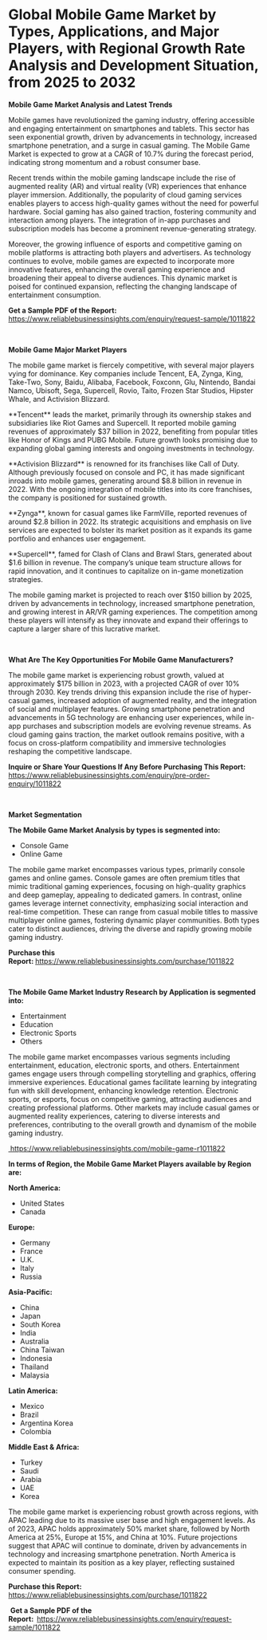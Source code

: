 <p><h1>Global Mobile Game Market by Types, Applications, and Major Players, with Regional Growth Rate Analysis and Development Situation, from 2025 to 2032</h1></p><p><strong>Mobile Game Market Analysis and Latest Trends</strong></p>
<p><p>Mobile games have revolutionized the gaming industry, offering accessible and engaging entertainment on smartphones and tablets. This sector has seen exponential growth, driven by advancements in technology, increased smartphone penetration, and a surge in casual gaming. The Mobile Game Market is expected to grow at a CAGR of 10.7% during the forecast period, indicating strong momentum and a robust consumer base.</p><p>Recent trends within the mobile gaming landscape include the rise of augmented reality (AR) and virtual reality (VR) experiences that enhance player immersion. Additionally, the popularity of cloud gaming services enables players to access high-quality games without the need for powerful hardware. Social gaming has also gained traction, fostering community and interaction among players. The integration of in-app purchases and subscription models has become a prominent revenue-generating strategy.</p><p>Moreover, the growing influence of esports and competitive gaming on mobile platforms is attracting both players and advertisers. As technology continues to evolve, mobile games are expected to incorporate more innovative features, enhancing the overall gaming experience and broadening their appeal to diverse audiences. This dynamic market is poised for continued expansion, reflecting the changing landscape of entertainment consumption.</p></p>
<p><strong>Get a Sample PDF of the Report:&nbsp;</strong> <a href="https://www.reliablebusinessinsights.com/enquiry/request-sample/1011822?utm_campaign=1091&utm_medium=2&utm_source=Github&utm_content=ia&utm_term=17042025&utm_id=mobile-game">https://www.reliablebusinessinsights.com/enquiry/request-sample/1011822</a></p>
<p>&nbsp;</p>
<p><strong>Mobile Game Major Market Players</strong></p>
<p><p>The mobile game market is fiercely competitive, with several major players vying for dominance. Key companies include Tencent, EA, Zynga, King, Take-Two, Sony, Baidu, Alibaba, Facebook, Foxconn, Glu, Nintendo, Bandai Namco, Ubisoft, Sega, Supercell, Rovio, Taito, Frozen Star Studios, Hipster Whale, and Activision Blizzard. </p><p>**Tencent** leads the market, primarily through its ownership stakes and subsidiaries like Riot Games and Supercell. It reported mobile gaming revenues of approximately $37 billion in 2022, benefiting from popular titles like Honor of Kings and PUBG Mobile. Future growth looks promising due to expanding global gaming interests and ongoing investments in technology.</p><p>**Activision Blizzard** is renowned for its franchises like Call of Duty. Although previously focused on console and PC, it has made significant inroads into mobile games, generating around $8.8 billion in revenue in 2022. With the ongoing integration of mobile titles into its core franchises, the company is positioned for sustained growth.</p><p>**Zynga**, known for casual games like FarmVille, reported revenues of around $2.8 billion in 2022. Its strategic acquisitions and emphasis on live services are expected to bolster its market position as it expands its game portfolio and enhances user engagement.</p><p>**Supercell**, famed for Clash of Clans and Brawl Stars, generated about $1.6 billion in revenue. The company’s unique team structure allows for rapid innovation, and it continues to capitalize on in-game monetization strategies.</p><p>The mobile gaming market is projected to reach over $150 billion by 2025, driven by advancements in technology, increased smartphone penetration, and growing interest in AR/VR gaming experiences. The competition among these players will intensify as they innovate and expand their offerings to capture a larger share of this lucrative market.</p></p>
<p>&nbsp;</p>
<p><strong>What Are The Key Opportunities For Mobile Game Manufacturers?</strong></p>
<p><p>The mobile game market is experiencing robust growth, valued at approximately $175 billion in 2023, with a projected CAGR of over 10% through 2030. Key trends driving this expansion include the rise of hyper-casual games, increased adoption of augmented reality, and the integration of social and multiplayer features. Growing smartphone penetration and advancements in 5G technology are enhancing user experiences, while in-app purchases and subscription models are evolving revenue streams. As cloud gaming gains traction, the market outlook remains positive, with a focus on cross-platform compatibility and immersive technologies reshaping the competitive landscape.</p></p>
<p><strong>Inquire or Share Your Questions If Any Before Purchasing This Report:</strong> <a href="https://www.reliablebusinessinsights.com/enquiry/pre-order-enquiry/1011822?utm_campaign=1091&utm_medium=2&utm_source=Github&utm_content=ia&utm_term=17042025&utm_id=mobile-game">https://www.reliablebusinessinsights.com/enquiry/pre-order-enquiry/1011822</a></p>
<p>&nbsp;</p>
<p><strong>Market Segmentation</strong></p>
<p><strong>The Mobile Game Market Analysis by types is segmented into:</strong></p>
<p><ul><li>Console Game</li><li>Online Game</li></ul></p>
<p><p>The mobile game market encompasses various types, primarily console games and online games. Console games are often premium titles that mimic traditional gaming experiences, focusing on high-quality graphics and deep gameplay, appealing to dedicated gamers. In contrast, online games leverage internet connectivity, emphasizing social interaction and real-time competition. These can range from casual mobile titles to massive multiplayer online games, fostering dynamic player communities. Both types cater to distinct audiences, driving the diverse and rapidly growing mobile gaming industry.</p></p>
<p><strong>Purchase this Report:&nbsp;</strong><a href="https://www.reliablebusinessinsights.com/purchase/1011822?utm_campaign=1091&utm_medium=2&utm_source=Github&utm_content=ia&utm_term=17042025&utm_id=mobile-game">https://www.reliablebusinessinsights.com/purchase/1011822</a></p>
<p>&nbsp;</p>
<p><strong>The Mobile Game Market Industry Research by Application is segmented into:</strong></p>
<p><ul><li>Entertainment</li><li>Education</li><li>Electronic Sports</li><li>Others</li></ul></p>
<p><p>The mobile game market encompasses various segments including entertainment, education, electronic sports, and others. Entertainment games engage users through compelling storytelling and graphics, offering immersive experiences. Educational games facilitate learning by integrating fun with skill development, enhancing knowledge retention. Electronic sports, or esports, focus on competitive gaming, attracting audiences and creating professional platforms. Other markets may include casual games or augmented reality experiences, catering to diverse interests and preferences, contributing to the overall growth and dynamism of the mobile gaming industry.</p></p>
<p><a href="https://www.reliablebusinessinsights.com/mobile-game-r1011822?utm_campaign=1091&utm_medium=2&utm_source=Github&utm_content=ia&utm_term=17042025&utm_id=mobile-game">&nbsp;https://www.reliablebusinessinsights.com/mobile-game-r1011822</a></p>
<p><strong>In terms of Region, the Mobile Game Market Players available by Region are:</strong></p>
<p>
    <p> <strong> North America: </strong>
        <ul>
            <li>United States</li>
            <li>Canada</li>
        </ul>
        </p> 
    <p> <strong> Europe: </strong>
        <ul>
            <li>Germany</li>
            <li>France</li>
            <li>U.K.</li>
            <li>Italy</li>
            <li>Russia</li>
        </ul>
        </p> 
    <p> <strong> Asia-Pacific: </strong>
        <ul>
            <li>China</li>
            <li>Japan</li>
            <li>South Korea</li>
            <li>India</li>
            <li>Australia</li>
            <li>China Taiwan</li>
            <li>Indonesia</li>
            <li>Thailand</li>
            <li>Malaysia</li>
        </ul>
        </p> 
    <p> <strong> Latin America: </strong>
        <ul>
            <li>Mexico</li>
            <li>Brazil</li>
            <li>Argentina Korea</li>
            <li>Colombia</li>
        </ul>
        </p> 
    <p> <strong> Middle East & Africa: </strong>
        <ul>
            <li>Turkey</li>
            <li>Saudi</li>
            <li>Arabia</li>
            <li>UAE</li>
            <li>Korea</li>
        </ul>
    </p>
    </p>
<p><p>The mobile game market is experiencing robust growth across regions, with APAC leading due to its massive user base and high engagement levels. As of 2023, APAC holds approximately 50% market share, followed by North America at 25%, Europe at 15%, and China at 10%. Future projections suggest that APAC will continue to dominate, driven by advancements in technology and increasing smartphone penetration. North America is expected to maintain its position as a key player, reflecting sustained consumer spending.</p></p>
<p><strong>Purchase this Report: </strong><a href="https://www.reliablebusinessinsights.com/purchase/1011822?utm_campaign=1091&utm_medium=2&utm_source=Github&utm_content=ia&utm_term=17042025&utm_id=mobile-game">https://www.reliablebusinessinsights.com/purchase/1011822</a></p>
<p>&nbsp;<strong>Get a Sample PDF of the Report:&nbsp;&nbsp;</strong><a href="https://www.reliablebusinessinsights.com/enquiry/request-sample/1011822?utm_campaign=1091&utm_medium=2&utm_source=Github&utm_content=ia&utm_term=17042025&utm_id=mobile-game">https://www.reliablebusinessinsights.com/enquiry/request-sample/1011822</a></p>
<p><strong></strong></p>
<p><p></p><p></p><p></p></p>